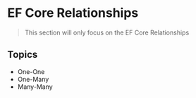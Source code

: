 # EF Core Relationships

> This section will only focus on the EF Core Relationships

## Topics

-   One-One
-   One-Many
-   Many-Many
